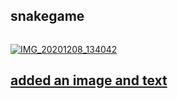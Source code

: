 ## snakegame

<img scr=" https://img.shields.io/badge/npm-%3E6.14.6-green " />
<a href="https://www.npmjs.com/package/readme-md-generator">

![IMG_20201208_134042](https://user-images.githubusercontent.com/72156168/101497799-5db33980-3991-11eb-9b9f-fa326bc17ba8.jpg)


## added an image and text
